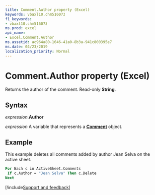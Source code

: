 ```yaml
---
title: Comment.Author property (Excel)
keywords: vbaxl10.chm516073
f1_keywords:
- vbaxl10.chm516073
ms.prod: excel
api_name:
- Excel.Comment.Author
ms.assetid: ac964a80-1646-41a0-8b3a-941c800395e7
ms.date: 04/23/2019
localization_priority: Normal
---
```



# Comment.Author property (Excel)

Returns the author of the comment. Read-only **String**.

## Syntax

_expression_.**Author**

_expression_ A variable that represents a **[Comment](Excel.Comment.md)** object.


## Example

This example deletes all comments added by author Jean Selva on the active sheet.

```vb
For Each c in ActiveSheet.Comments 
 If c.Author = "Jean Selva" Then c.Delete 
Next
```

[!include[Support and feedback](~/includes/feedback-boilerplate.md)]